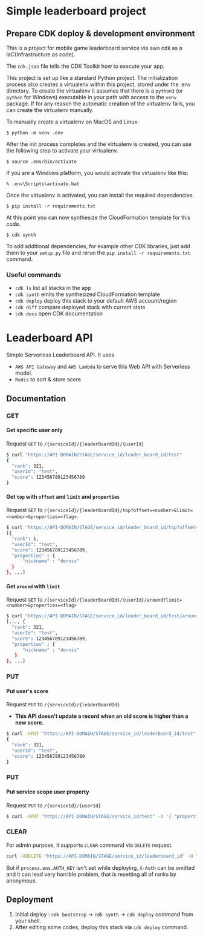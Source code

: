
# Simple leaderboard project

## Prepare CDK deploy & development environment

This is a project for mobile game leaderboard service via aws cdk as a IaC(Infrastructure as code).

The `cdk.json` file tells the CDK Toolkit how to execute your app.

This project is set up like a standard Python project.  The initialization
process also creates a virtualenv within this project, stored under the .env
directory.  To create the virtualenv it assumes that there is a `python3`
(or `python` for Windows) executable in your path with access to the `venv`
package. If for any reason the automatic creation of the virtualenv fails,
you can create the virtualenv manually.

To manually create a virtualenv on MacOS and Linux:

```
$ python -m venv .env
```

After the init process completes and the virtualenv is created, you can use the following
step to activate your virtualenv.

```
$ source .env/bin/activate
```

If you are a Windows platform, you would activate the virtualenv like this:

```
% .env\Scripts\activate.bat
```

Once the virtualenv is activated, you can install the required dependencies.

```
$ pip install -r requirements.txt
```

At this point you can now synthesize the CloudFormation template for this code.

```
$ cdk synth
```

To add additional dependencies, for example other CDK libraries, just add
them to your `setup.py` file and rerun the `pip install -r requirements.txt`
command.

### Useful commands

 * `cdk ls`          list all stacks in the app
 * `cdk synth`       emits the synthesized CloudFormation template
 * `cdk deploy`      deploy this stack to your default AWS account/region
 * `cdk diff`        compare deployed stack with current state
 * `cdk docs`        open CDK documentation

# Leaderboard API

Simple Serverless Leaderboard API. It uses

- `AWS API Gateway` and `AWS Lambda` to serve this Web API with Serverless model.
- `Redis` to sort & store score

## Documentation

### GET

#### Get specific user only

Request `GET` to `/{serviceId}/{leaderBoardId}/{userId}`

```bash
$ curl "https://API-DOMAIN/STAGE/service_id/leader_board_id/test"
{
  "rank": 321,
  "userId": "test",
  "score": 123456789123456789
}
```

#### Get `top` with `offset` and `limit` and `properties`

Request `GET` to `/{serviceId}/{leaderBoardId}/top?offset=<number>&limit=<number>&properties=<flag>`.

```bash
$ curl "https://API-DOMAIN/STAGE/service_id/leader_board_id/top?offset=0&limit=10&properties=true"
[{
  "rank": 1,
  "userId": "test",
  "score": 123456789123456789,
  "properties" : {
      "nickname" : "dennis"
  }
}, ...]
```

#### Get `around` with `limit`

Request `GET` to `/{serviceId}/{leaderBoardId}/{userId}/around?limit=<number>&properties=<flag>`

```bash
$ curl "https://API-DOMAIN/STAGE/service_id/leader_board_id/test/around?limit=10&properties=true"
[..., {
  "rank": 321,
  "userId": "test",
  "score": 123456789123456789,
  "properties" : {
      "nickname" : "dennis"
   }
}, ...]
```

### PUT

#### Put user's score

Request `PUT` to `/{serviceId}/{leaderBoardId}`

- **This API doesn't update a record when an old score is higher than a new score.**

```bash
$ curl -XPUT "https://API-DOMAIN/STAGE/service_id/leaderboard_id/test"
{
  "rank": 321,
  "userId": "test",
  "score": 123456789123456789
}
```

### PUT

#### Put service scope user property

Request `PUT` to `/{serviceId}/{userId}`

```bash
$ curl -XPUT "https://API-DOMAIN/STAGE/service_id/test" -d '{ "properties": { "nickname" : "def" } }'
```

### CLEAR

For admin purpose, it supports `CLEAR` command via `DELETE` request.

```bash
curl -XDELETE "https://API-DOMAIN/STAGE/service_id/leaderboard_id" -H "X-Auth: admin-secret-token"
```

But if `process.env.AUTH_KEY` isn't set while deploying, `X-Auth` can be omitted and it can lead very horrible problem, that is resetting all of ranks by anonymous.

## Deployment

1. Initial deploy : `cdk bootstrap` -> `cdk synth` -> `cdk deploy` command from your shell.
2. After editing some codes, deploy this stack via `cdk deploy` command.